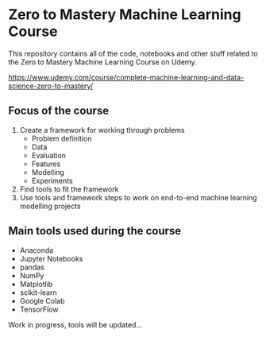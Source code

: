 # Zero to Mastery Machine Learning Course

This repository contains all of the code, notebooks and other stuff related to the Zero to Mastery Machine Learning Course on Udemy.

https://www.udemy.com/course/complete-machine-learning-and-data-science-zero-to-mastery/

## Focus of the course

1. Create a framework for working through problems
    * Problem definition
    * Data
    * Evaluation
    * Features
    * Modelling
    * Experiments
2. Find tools to fit the framework
3. Use tools and framework steps to work on end-to-end machine learning modelling projects

## Main tools used during the course

* Anaconda
* Jupyter Notebooks
* pandas
* NumPy
* Matplotlib
* scikit-learn
* Google Colab
* TensorFlow

Work in progress, tools will be updated...
